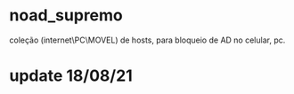 # noad_supremo
coleção (internet\PC\MOVEL) de hosts, para bloqueio de AD no celular, pc.
# update 18/08/21

